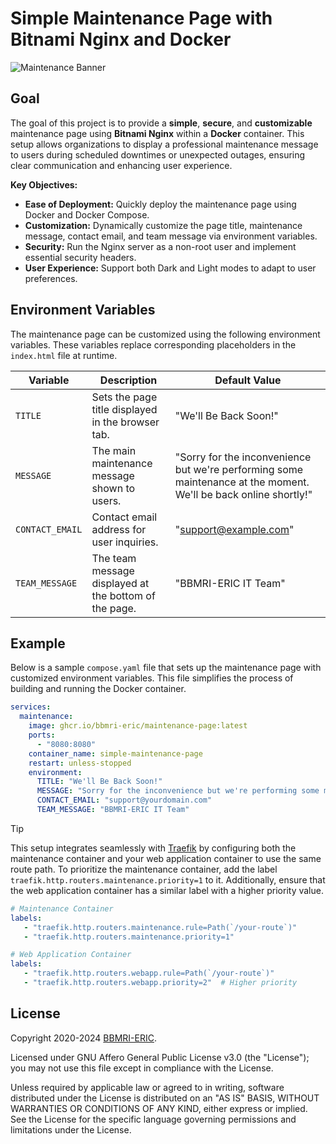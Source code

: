 # Simple Maintenance Page with Bitnami Nginx and Docker

![Maintenance Banner](https://img.shields.io/badge/Maintenance-Mode-red)

## Goal

The goal of this project is to provide a **simple**, **secure**, and **customizable** maintenance page using **Bitnami
Nginx** within a **Docker** container. This setup allows organizations to display a professional maintenance message to
users during scheduled downtimes or unexpected outages, ensuring clear communication and enhancing user experience.

**Key Objectives:**

- **Ease of Deployment:** Quickly deploy the maintenance page using Docker and Docker Compose.
- **Customization:** Dynamically customize the page title, maintenance message, contact email, and team message via
  environment variables.
- **Security:** Run the Nginx server as a non-root user and implement essential security headers.
- **User Experience:** Support both Dark and Light modes to adapt to user preferences.

## Environment Variables

The maintenance page can be customized using the following environment variables. These variables replace corresponding
placeholders in the `index.html` file at runtime.

| Variable        | Description                                           | Default Value                                                                                                    |
|-----------------|-------------------------------------------------------|------------------------------------------------------------------------------------------------------------------|
| `TITLE`         | Sets the page title displayed in the browser tab.     | "We'll Be Back Soon!"                                                                                            |
| `MESSAGE`       | The main maintenance message shown to users.          | "Sorry for the inconvenience but we're performing some maintenance at the moment. We'll be back online shortly!" |
| `CONTACT_EMAIL` | Contact email address for user inquiries.             | "support@example.com"                                                                                            |
| `TEAM_MESSAGE`  | The team message displayed at the bottom of the page. | "BBMRI-ERIC IT Team"                                                                                             |

## Example

Below is a sample `compose.yaml` file that sets up the maintenance page with customized environment variables. This file
simplifies the process of building and running the Docker container.

```yaml
services:
  maintenance:
    image: ghcr.io/bbmri-eric/maintenance-page:latest
    ports:
      - "8080:8080"
    container_name: simple-maintenance-page
    restart: unless-stopped
    environment:
      TITLE: "We'll Be Back Soon!"
      MESSAGE: "Sorry for the inconvenience but we're performing some maintenance at the moment. We'll be back online shortly!"
      CONTACT_EMAIL: "support@yourdomain.com"
      TEAM_MESSAGE: "BBMRI-ERIC IT Team"
```
> [!TIP]
> This setup integrates seamlessly with [Traefik](https://traefik.io/) by configuring both the maintenance container and your web application container to use the same route path. To prioritize the maintenance container, add the label `traefik.http.routers.maintenance.priority=1` to it. Additionally, ensure that the web application container has a similar label with a higher priority value.
 ```yaml
 # Maintenance Container
 labels:
    - "traefik.http.routers.maintenance.rule=Path(`/your-route`)"
    - "traefik.http.routers.maintenance.priority=1"

# Web Application Container
labels:
    - "traefik.http.routers.webapp.rule=Path(`/your-route`)"
    - "traefik.http.routers.webapp.priority=2"  # Higher priority
```

## License

Copyright 2020-2024 [BBMRI-ERIC](https://bbmri-eric.eu).

Licensed under GNU Affero General Public License v3.0 (the "License");
you may not use this file except in compliance with the License.

Unless required by applicable law or agreed to in writing, software distributed under the License is
distributed on an "AS IS" BASIS, WITHOUT WARRANTIES OR CONDITIONS OF ANY KIND, either express or
implied. See the License for the specific language governing permissions and limitations under the
License.